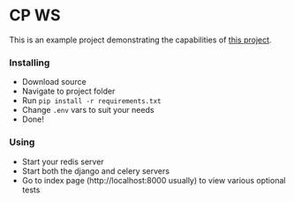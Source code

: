 # CP WS
This is an example project demonstrating the capabilities of [this project](https://github.com/czue/celery-progress). 

### Installing
* Download source
* Navigate to project folder
* Run `pip install -r requirements.txt`
* Change `.env` vars to suit your needs
* Done!

### Using
* Start your redis server
* Start both the django and celery servers
* Go to index page (http://localhost:8000 usually) to view various optional tests
